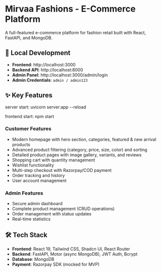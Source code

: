 # Mirvaa Fashions - E-Commerce Platform

A full-featured e-commerce platform for fashion retail built with React, FastAPI, and MongoDB.

## 🚀 Local Development

- **Frontend**: http://localhost:3000
- **Backend API**: http://localhost:8000
- **Admin Panel**: http://localhost:3000/admin/login
- **Admin Credentials**: `admin / admin123`

## ✨ Key Features

server start:
uvicorn server:app --reload 

frontend start:
npm start

### Customer Features
- Modern homepage with hero section, categories, featured & new arrival products
- Advanced product filtering (category, price, size, color) and sorting
- Detailed product pages with image gallery, variants, and reviews
- Shopping cart with quantity management
- Wishlist functionality
- Multi-step checkout with Razorpay/COD payment
- Order tracking and history
- User account management

### Admin Features
- Secure admin dashboard
- Complete product management (CRUD operations)
- Order management with status updates
- Real-time statistics

## 🛠 Tech Stack

- **Frontend**: React 19, Tailwind CSS, Shadcn UI, React Router
- **Backend**: FastAPI, Motor (async MongoDB), JWT Auth, Bcrypt
- **Database**: MongoDB
- **Payment**: Razorpay SDK (mocked for MVP)
